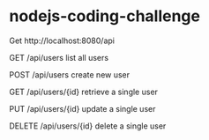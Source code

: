# nodejs-coding-challenge

Get
http://localhost:8080/api

GET /api/users list all users<br>

POST /api/users create new user<br>

GET /api/users/{id} retrieve a single user<br>

PUT /api/users/{id} update a single user<br>

DELETE /api/users/{id} delete a single user<br>

